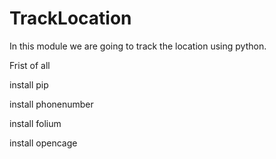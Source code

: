 # TrackLocation
 In this module we are going to track the location using python.

Frist of all
<p>install pip<p>
<p>install phonenumber<p>
<p>install folium<p>
<p>install opencage<p>

